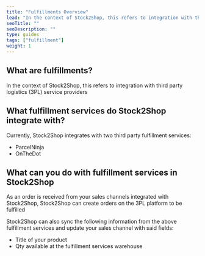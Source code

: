 ```yaml
---
title: "Fulfillments Overview"
lead: "In the context of Stock2Shop, this refers to integration with third party logistics (3PL) service providers"
seoTitle: ""
seoDescription: ""
type: guides
tags: ["fulfillment"]
weight: 1
---
```


## What are fulfillments?

In the context of Stock2Shop, this refers to integration with third party logistics (3PL) service providers

## What fulfillment services do Stock2Shop integrate with?

Currently, Stock2Shop integrates with two third party fulfillment services:

- ParcelNinja
- OnTheDot

## What can you do with fulfillment services in Stock2Shop

As an order is received from your sales channels
integrated with Stock2Shop, Stock2Shop can create orders on the 3PL platform to be fulfilled

Stock2Shop can also sync the following information from the above fulfillment services and update your sales channel with said fields:

- Title of your product
- Qty available at the fulfillment services warehouse






    


